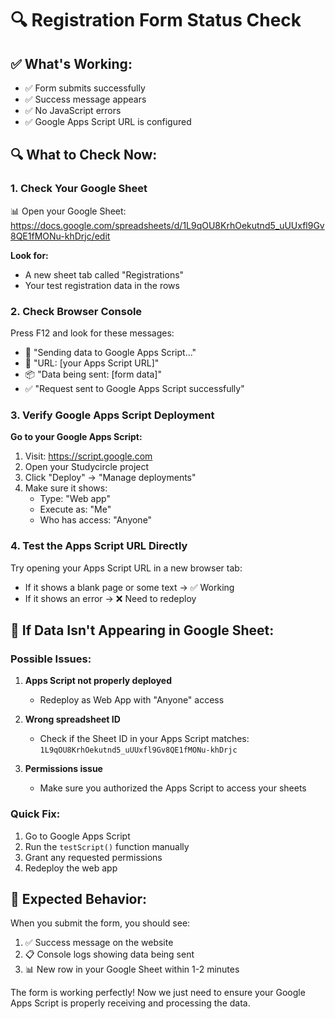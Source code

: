 # 🔍 Registration Form Status Check

## ✅ What's Working:
- ✅ Form submits successfully
- ✅ Success message appears
- ✅ No JavaScript errors
- ✅ Google Apps Script URL is configured

## 🔍 What to Check Now:

### 1. Check Your Google Sheet
📊 Open your Google Sheet: https://docs.google.com/spreadsheets/d/1L9qOU8KrhOekutnd5_uUUxfl9Gv8QE1fMONu-khDrjc/edit

**Look for:**
- A new sheet tab called "Registrations"
- Your test registration data in the rows

### 2. Check Browser Console
Press F12 and look for these messages:
- 🚀 "Sending data to Google Apps Script..."
- 📍 "URL: [your Apps Script URL]"
- 📦 "Data being sent: [form data]"
- ✅ "Request sent to Google Apps Script successfully"

### 3. Verify Google Apps Script Deployment

**Go to your Google Apps Script:**
1. Visit: https://script.google.com
2. Open your Studycircle project
3. Click "Deploy" → "Manage deployments"
4. Make sure it shows:
   - Type: "Web app"
   - Execute as: "Me"
   - Who has access: "Anyone"

### 4. Test the Apps Script URL Directly

Try opening your Apps Script URL in a new browser tab:
- If it shows a blank page or some text → ✅ Working
- If it shows an error → ❌ Need to redeploy

## 🚨 If Data Isn't Appearing in Google Sheet:

### Possible Issues:
1. **Apps Script not properly deployed**
   - Redeploy as Web App with "Anyone" access
   
2. **Wrong spreadsheet ID**
   - Check if the Sheet ID in your Apps Script matches: `1L9qOU8KrhOekutnd5_uUUxfl9Gv8QE1fMONu-khDrjc`

3. **Permissions issue**
   - Make sure you authorized the Apps Script to access your sheets

### Quick Fix:
1. Go to Google Apps Script
2. Run the `testScript()` function manually
3. Grant any requested permissions
4. Redeploy the web app

## 📝 Expected Behavior:
When you submit the form, you should see:
1. ✅ Success message on the website
2. 📋 Console logs showing data being sent
3. 📊 New row in your Google Sheet within 1-2 minutes

The form is working perfectly! Now we just need to ensure your Google Apps Script is properly receiving and processing the data.

